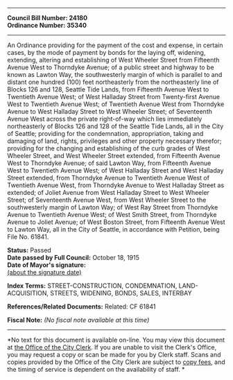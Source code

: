 * * * * *  
  
**Council Bill Number: [](#h0)[](#h2)24180**   
**Ordinance Number: 35340**  
  
* * * * *  
  
An Ordinance providing for the payment of the cost and expense, in certain cases, by the mode of payment by bonds for the laying off, widening, extending, altering and establishing of West Wheeler Street from Fifteenth Avenue West to Thorndyke Avenue; of a public street and highway to be known as Lawton Way, the southwesterly margin of which is parallel to and distant one hundred (100) feet northeasterly from the northeasterly line of Blocks 126 and 128, Seattle Tide Lands, from Fifteenth Avenue West to Twentieth Avenue West; of West Halladay Street from Twenty-first Avenue West to Twentieth Avenue West; of Twentieth Avenue West from Thorndyke Avenue to West Halladay Street to West Wheeler Street; of Seventeenth Avenue West across the private right-of-way which lies immediately northeasterly of Blocks 126 and 128 of the Seattle Tide Lands, all in the City of Seattle; providing for the condemnation, appropriation, taking and damaging of land, rights, privileges and other property necessary therefor; providing for the changing and establishing of the curb grades of West Wheeler Street, and West Wheeler Street extended, from Fifteenth Avenue West to Thorndyke Avenue; of said Lawton Way, from Fifteenth Avenue West to Twentieth Avenue West; of West Halladay Street and West Halladay Street extended, from Thorndyke Avenue to Twentieth Avenue West of Twentieth Avenue West, from Thorndyke Avenue to West Halladay Street as extended; of Joliet Avenue from West Halladay Street to West Wheeler Street; of Seventeenth Avenue West, from West Wheeler Street to the southwesterly margin of Lawton Way; of West Ray Street from Thorndyke Avenue to Twentieth Avenue West; of West Smith Street, from Thorndyke Avenue to Joliet Avenue; of West Boston Street, from Fifteenth Avenue West to Lawton Way, all in the City of Seattle, in accordance with Petition, being File No. 61841.  
  
**Status:** Passed   
**Date passed by Full Council:** October 18, 1915   
**Date of Mayor's signature:**   
[(about the signature date)](/~public/approvaldate.htm)   
  
  
  
**Index Terms:** STREET-CONSTRUCTION, CONDEMNATION, LAND-ACQUISITION, STREETS, WIDENING, BONDS, SALES, INTERBAY  
  
**References/Related Documents:** Related: CF 61841  
  
**Fiscal Note:** *(No fiscal note available at this time)*  
  
* * * * *  
  
*No text for this document is available on-line. You may view this document at [the Office of the City Clerk](http://www.seattle.gov/leg/clerk/contactUs.htm). If you are unable to visit the Clerk's Office, you may request a copy or scan be made for you by Clerk staff. Scans and copies provided by the Office of the City Clerk are subject to [copy fees](http://clerk.seattle.gov/~public/clerkfees.htm), and the timing of service is dependent on the availability of staff. *  
  
  
